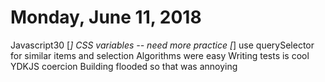 # Monday, June 11, 2018

Javascript30
    [*] CSS variables -- need more practice
    [*] use querySelector for similar items and selection
Algorithms were easy
Writing tests is cool
YDKJS coercion
Building flooded so that was annoying